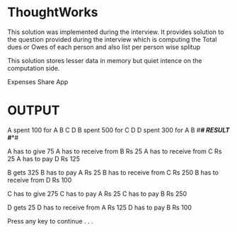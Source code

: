 # ThoughtWorks

This solution was implemented during the interview. It provides solution to the question provided during the interview which is computing the Total dues or Owes of each person and also list per person wise splitup

This solution stores lesser data in memory but quiet intence on the computation side.

Expenses Share App

# OUTPUT

A spent  100 for
A
B
C
D
B spent  500 for
C
D
D spent  300 for
A
B
#***************************************#  RESULT  #****************************************#

A has to give 75
A has to receive from B Rs 25
A has to receive from C Rs 25
A has to pay D Rs 125

B gets 325
B has to pay A Rs 25
B has to receive from C Rs 250
B has to receive from D Rs 100

C has to give 275
C has to pay A Rs 25
C has to pay B Rs 250

D gets 25
D has to receive from A Rs 125
D has to pay B Rs 100

Press any key to continue . . .
